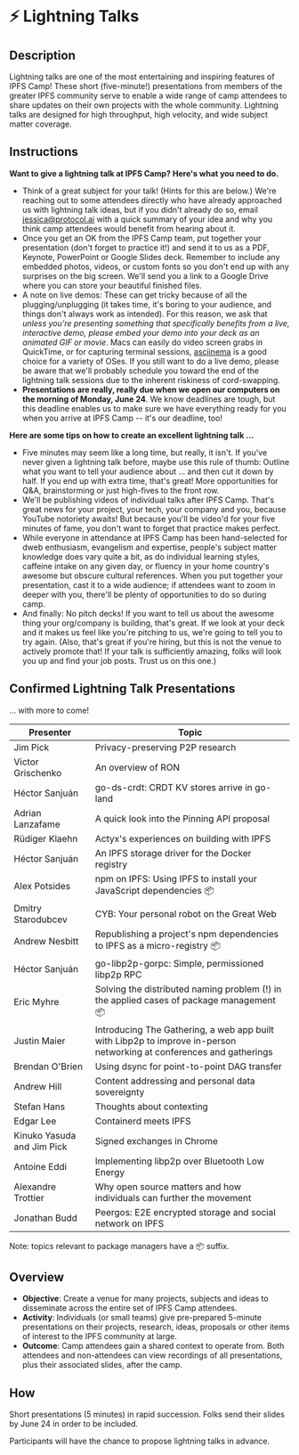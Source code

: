 # ⚡️ Lightning Talks

## Description

Lightning talks are one of the most entertaining and inspiring features of IPFS Camp! These short (five-minute!) presentations from members of the greater IPFS community serve to enable a wide range of camp attendees to share updates on their own projects with the whole community. Lightning talks are designed for high throughput, high velocity, and wide subject matter coverage.

## Instructions

**Want to give a lightning talk at IPFS Camp? Here's what you need to do.**

- Think of a great subject for your talk! (Hints for this are below.) We're reaching out to some attendees directly who have already approached us with lightning talk ideas, but if you didn't already do so, email jessica@protocol.ai with a quick summary of your idea and why you think camp attendees would benefit from hearing about it.
- Once you get an OK from the IPFS Camp team, put together your presentation (don't forget to practice it!) and send it to us as a PDF, Keynote, PowerPoint or Google Slides deck. Remember to include any embedded photos, videos, or custom fonts so you don't end up with any surprises on the big screen. We'll send you a link to a Google Drive where you can store your beautiful finished files.
- A note on live demos: These can get tricky because of all the plugging/unplugging (it takes time, it's boring to your audience, and things don't always work as intended). For this reason, we ask that _unless you're presenting something that specifically benefits from a live, interactive demo, please embed your demo into your deck as an animated GIF or movie_. Macs can easily do video screen grabs in QuickTime, or for capturing terminal sessions, [asciinema](https://asciinema.org/) is a good choice for a variety of OSes. If you still want to do a live demo, please be aware that we'll probably schedule you toward the end of the lightning talk sessions due to the inherent riskiness of cord-swapping.
- **Presentations are really, really due when we open our computers on the morning of Monday, June 24**. We know deadlines are tough, but this deadline enables us to make sure we have everything ready for you when you arrive at IPFS Camp -- it's our deadline, too!

**Here are some tips on how to create an excellent lightning talk ...**
- Five minutes may seem like a long time, but really, it isn't. If you've never given a lightning talk before, maybe use this rule of thumb: Outline what you want to tell your audience about ... and then cut it down by half. If you end up with extra time, that's great! More opportunities for Q&A, brainstorming or just high-fives to the front row.
- We'll be publishing videos of individual talks after IPFS Camp. That's great news for your project, your tech, your company and you, because YouTube notoriety awaits! But because you'll be video'd for your five minutes of fame, you don't want to forget that practice makes perfect.
- While everyone in attendance at IPFS Camp has been hand-selected for dweb enthusiasm, evangelism and expertise, people's subject matter knowledge does vary quite a bit, as do individual learning styles, caffeine intake on any given day, or fluency in your home country's awesome but obscure cultural references. When you put together your presentation, cast it to a wide audience; if attendees want to zoom in deeper with you, there'll be plenty of opportunities to do so during camp.
- And finally: No pitch decks! If you want to tell us about the awesome thing your org/company is building, that's great. If we look at your deck and it makes us feel like you're pitching to us, we're going to tell you to try again. (Also, that's great if you're hiring, but this is not the venue to actively promote that! If your talk is sufficiently amazing, folks will look you up and find your job posts. Trust us on this one.)

## Confirmed Lightning Talk Presentations

... with more to come!

| Presenter  | Topic |
| ------------- | ------------- |
| Jim Pick  | Privacy-preserving P2P research  |
| Victor Grischenko  | An overview of RON  |
| Héctor Sanjuán  | go-ds-crdt: CRDT KV stores arrive in go-land  |
| Adrian Lanzafame  | A quick look into the Pinning API proposal  |
| Rüdiger Klaehn  | Actyx's experiences on building with IPFS  |
| Héctor Sanjuán  | An IPFS storage driver for the Docker registry  |
| Alex Potsides  | npm on IPFS: Using IPFS to install your JavaScript dependencies 📦  |
| Dmitry Starodubcev  | CYB: Your personal robot on the Great Web  |
| Andrew Nesbitt  | Republishing a project's npm dependencies to IPFS as a micro-registry 📦  |
| Héctor Sanjuán  | go-libp2p-gorpc: Simple, permissioned libp2p RPC  |
| Eric Myhre  | Solving the distributed naming problem (!) in the applied cases of package management 📦  |
| Justin Maier  | Introducing The Gathering, a web app built with Libp2p to improve in-person networking at conferences and gatherings  |
| Brendan O'Brien  | Using dsync for point-to-point DAG transfer  |
| Andrew Hill | Content addressing and personal data sovereignty |
| Stefan Hans | Thoughts about contexting |
| Edgar Lee | Containerd meets IPFS |
| Kinuko Yasuda and Jim Pick | Signed exchanges in Chrome |
| Antoine Eddi | Implementing libp2p over Bluetooth Low Energy |
| Alexandre Trottier | Why open source matters and how individuals can further the movement |
| Jonathan Budd | Peergos: E2E encrypted storage and social network on IPFS |

Note: topics relevant to package managers have a 📦 suffix.

## Overview

- **Objective**: Create a venue for many projects, subjects and ideas to disseminate across the entire set of IPFS Camp attendees.
- **Activity**: Individuals (or small teams) give pre-prepared 5-minute presentations on their projects, research, ideas, proposals or other items of interest to the IPFS community at large.
- **Outcome**: Camp attendees gain a shared context to operate from. Both attendees and non-attendees can view recordings of all presentations, plus their associated slides, after the camp.

## How

Short presentations (5 minutes) in rapid succession. Folks send their slides by June 24 in order to be included.

Participants will have the chance to propose lightning talks in advance.

